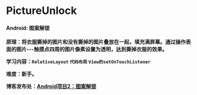 # PictureUnlock
#### Android: 图案解锁

**原理：将衣服撕掉的图片和没有撕掉的图片叠放在一起，填充满屏幕。通过操作表面的图片---触摸点四周的图片像素设置为透明，达到撕掉衣服的效果。**

**学习内容：`RelativeLayout`   `代码布局`   `View的setOnTouchListener`**

**难度：新手。**

**博客发布处：[Android项目2：图案解锁](https://fanandjiu.com/Android%E9%A1%B9%E7%9B%AE2%EF%BC%9A%E5%9B%BE%E6%A1%88%E8%A7%A3%E9%94%81/#more)**

